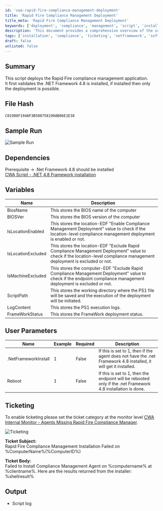 ```yaml
---
id: 'cwa-rapid-fire-compliance-management-deployment'
title: 'Rapid Fire Compliance Management Deployment'
title_meta: 'Rapid Fire Compliance Management Deployment'
keywords: ['deployment', 'compliance', 'management', 'script', 'installation', 'netframework', 'ticketing']
description: 'This document provides a comprehensive overview of the script used to deploy the Rapid Fire compliance management application, including prerequisites, variables, user parameters, and ticketing integration.'
tags: ['installation', 'compliance', 'ticketing', 'netframework', 'software']
draft: false
unlisted: false
---
```

## Summary

This script deploys the Rapid Fire compliance management application.  
It first validates the .NET Framework 4.8 is installed, if installed then only the deployment is possible.

## File Hash

`C01988F194AF3B508758190AB06E1E38`

## Sample Run

![Sample Run](..\..\..\static\img\Deploy-Rapid-Fire-Compliance-Management\image_1.png)

## Dependencies

Prerequisite -> .Net Framework 4.8 should be installed  
[CWA Script - .NET 4.8 Framework installation](https://proval.itglue.com/DOC-5078775-17531201)

## Variables

| Name                | Description                                                                                                                                                                                                 |
|---------------------|-------------------------------------------------------------------------------------------------------------------------------------------------------------------------------------------------------------|
| BiosName            | This stores the BIOS name of the computer                                                                                                                                                                   |
| BIOSVer             | This stores the BIOS version of the computer                                                                                                                                                                |
| IsLocationEnabled    | This stores the location-EDF "Enable Compliance Management Deployment" value to check if the location-level compliance management deployment is enabled or not.                                          |
| IsLocationExcluded   | This stores the location-EDF "Exclude Rapid Compliance Management Deployment" value to check if the location-level compliance management deployment is excluded or not.                                    |
| IsMachineExcluded    | This stores the computer-EDF "Exclude Rapid Compliance Management Deployment" value to check if the endpoint compliance management deployment is excluded or not.                                          |
| ScriptPath          | This stores the working directory where the PS1 file will be saved and the execution of the deployment will be initiated.                                                                                 |
| LogContent          | This stores the PS1 execution logs.                                                                                                                                                                        |
| FrameWorkStatus     | This stores the FrameWork deployment status.                                                                                                                                                                |

## User Parameters

| Name                   | Example | Required | Description                                                                                                                                                           |
|------------------------|---------|----------|-----------------------------------------------------------------------------------------------------------------------------------------------------------------------|
| .NetFrameworkInstall    | 1       | False    | If this is set to 1, then if the agent does not have the .net Framework 4.8 installed, it will get it installed.                                                     |
| Reboot                 | 1       | False    | If this is set to 1, then the endpoint will be rebooted only if the .net Framework 4.8 installation is done.                                                        |

## Ticketing

To enable ticketing please set the ticket category at the monitor level [CWA Internal Monitor - Agents Missing Rapid Fire Compliance Manager](https://proval.itglue.com/DOC-5078775-17069435).  

![Ticketing](..\..\..\static\img\Deploy-Rapid-Fire-Compliance-Management\image_2.png)

**Ticket Subject:**  
Rapid Fire Compliance Management Installation Failed on %ComputerName%(%ComputerID%)  

**Ticket Body:**  
Failed to Install Compliance Management Agent on %computername% at %clientname%. Here are the results returned from the installer: %shellresult%  

## Output

- Script log


